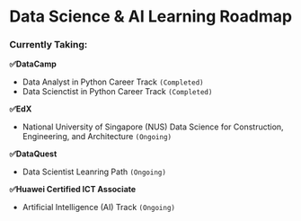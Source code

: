 # Data Science & AI Learning Roadmap

### Currently Taking: 
**✅DataCamp**
- Data Analyst in Python Career Track `(Completed)`
- Data Scienctist in Python Career Track `(Completed)`

**✅EdX**
- National University of Singapore (NUS) Data Science for Construction, Engineering, and Architecture `(Ongoing)`

**✅DataQuest**
- Data Scientist Leanring Path `(Ongoing)`

**✅Huawei Certified ICT Associate**
- Artificial Intelligence (AI) Track `(Ongoing)`

